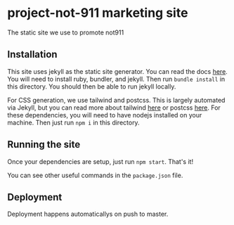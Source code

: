 # project-not-911 marketing site
The static site we use to promote not911

## Installation
This site uses jekyll as the static site generator. You can read the docs [here](https://jekyllrb.com/docs/). You will need to install ruby, bundler, and jekyll. Then run `bundle install` in this directory. You should then be able to run jekyll locally.

For CSS generation, we use tailwind and postcss. This is largely automated via Jekyll, but you can read more about tailwind [here](https://tailwindcss.com/) or postcss [here](https://postcss.org/). For these dependencies, you will need to have nodejs installed on your machine. Then just run `npm i` in this directory.

## Running the site
Once your dependencies are setup, just run `npm start`. That's it!

You can see other useful commands in the `package.json` file.

## Deployment
Deployment happens automaticallys on push to master.
